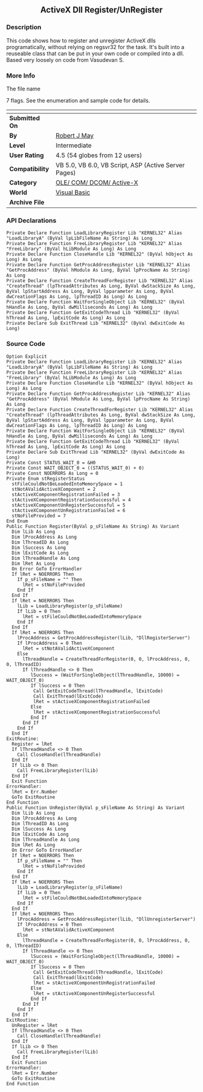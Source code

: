 ﻿<div align="center">

## ActiveX Dll Register/UnRegister


</div>

### Description

This code shows how to register and unregister ActiveX dlls programatically, without relying on regsvr32 for the task. It's built into a reuseable class that can be put in your own code or compiled into a dll. Based very loosely on code from Vasudevan S.
 
### More Info
 
The file name

7 flags. See the enumeration and sample code for details.


<span>             |<span>
---                |---
**Submitted On**   |
**By**             |[Robert J May](https://github.com/Planet-Source-Code/PSCIndex/blob/master/ByAuthor/robert-j-may.md)
**Level**          |Intermediate
**User Rating**    |4.5 (54 globes from 12 users)
**Compatibility**  |VB 5\.0, VB 6\.0, VB Script, ASP \(Active Server Pages\) 
**Category**       |[OLE/ COM/ DCOM/ Active\-X](https://github.com/Planet-Source-Code/PSCIndex/blob/master/ByCategory/ole-com-dcom-active-x__1-29.md)
**World**          |[Visual Basic](https://github.com/Planet-Source-Code/PSCIndex/blob/master/ByWorld/visual-basic.md)
**Archive File**   |[](https://github.com/Planet-Source-Code/robert-j-may-activex-dll-register-unregister__1-46775/archive/master.zip)

### API Declarations

```
Private Declare Function LoadLibraryRegister Lib "KERNEL32" Alias "LoadLibraryA" (ByVal lpLibFileName As String) As Long
Private Declare Function FreeLibraryRegister Lib "KERNEL32" Alias "FreeLibrary" (ByVal hLibModule As Long) As Long
Private Declare Function CloseHandle Lib "KERNEL32" (ByVal hObject As Long) As Long
Private Declare Function GetProcAddressRegister Lib "KERNEL32" Alias "GetProcAddress" (ByVal hModule As Long, ByVal lpProcName As String) As Long
Private Declare Function CreateThreadForRegister Lib "KERNEL32" Alias "CreateThread" (lpThreadAttributes As Long, ByVal dwStackSize As Long, ByVal lpStartAddress As Long, ByVal lpparameter As Long, ByVal dwCreationFlags As Long, lpThreadID As Long) As Long
Private Declare Function WaitForSingleObject Lib "KERNEL32" (ByVal hHandle As Long, ByVal dwMilliseconds As Long) As Long
Private Declare Function GetExitCodeThread Lib "KERNEL32" (ByVal hThread As Long, lpExitCode As Long) As Long
Private Declare Sub ExitThread Lib "KERNEL32" (ByVal dwExitCode As Long)
```


### Source Code

```
Option Explicit
Private Declare Function LoadLibraryRegister Lib "KERNEL32" Alias "LoadLibraryA" (ByVal lpLibFileName As String) As Long
Private Declare Function FreeLibraryRegister Lib "KERNEL32" Alias "FreeLibrary" (ByVal hLibModule As Long) As Long
Private Declare Function CloseHandle Lib "KERNEL32" (ByVal hObject As Long) As Long
Private Declare Function GetProcAddressRegister Lib "KERNEL32" Alias "GetProcAddress" (ByVal hModule As Long, ByVal lpProcName As String) As Long
Private Declare Function CreateThreadForRegister Lib "KERNEL32" Alias "CreateThread" (lpThreadAttributes As Long, ByVal dwStackSize As Long, ByVal lpStartAddress As Long, ByVal lpparameter As Long, ByVal dwCreationFlags As Long, lpThreadID As Long) As Long
Private Declare Function WaitForSingleObject Lib "KERNEL32" (ByVal hHandle As Long, ByVal dwMilliseconds As Long) As Long
Private Declare Function GetExitCodeThread Lib "KERNEL32" (ByVal hThread As Long, lpExitCode As Long) As Long
Private Declare Sub ExitThread Lib "KERNEL32" (ByVal dwExitCode As Long)
Private Const STATUS_WAIT_0 = &H0
Private Const WAIT_OBJECT_0 = ((STATUS_WAIT_0) + 0)
Private Const NOERRORS As Long = 0
Private Enum stRegisterStatus
  stFileCouldNotBeLoadedIntoMemorySpace = 1
  stNotAValidActiveXComponent = 2
  stActiveXComponentRegistrationFailed = 3
  stActiveXComponentRegistrationSuccessful = 4
  stActiveXComponentUnRegisterSuccessful = 5
  stActiveXComponentUnRegistrationFailed = 6
  stNoFileProvided = 7
End Enum
Public Function Register(ByVal p_sFileName As String) As Variant
  Dim lLib As Long
  Dim lProcAddress As Long
  Dim lThreadID As Long
  Dim lSuccess As Long
  Dim lExitCode As Long
  Dim lThreadHandle As Long
  Dim lRet As Long
  On Error GoTo ErrorHandler
  If lRet = NOERRORS Then
    If p_sFileName = "" Then
      lRet = stNoFileProvided
    End If
  End If
  If lRet = NOERRORS Then
    lLib = LoadLibraryRegister(p_sFileName)
    If lLib = 0 Then
      lRet = stFileCouldNotBeLoadedIntoMemorySpace
    End If
  End If
  If lRet = NOERRORS Then
    lProcAddress = GetProcAddressRegister(lLib, "DllRegisterServer")
    If lProcAddress = 0 Then
      lRet = stNotAValidActiveXComponent
    Else
      lThreadHandle = CreateThreadForRegister(0, 0, lProcAddress, 0, 0, lThreadID)
      If lThreadHandle <> 0 Then
         lSuccess = (WaitForSingleObject(lThreadHandle, 10000) = WAIT_OBJECT_0)
         If lSuccess = 0 Then
          Call GetExitCodeThread(lThreadHandle, lExitCode)
          Call ExitThread(lExitCode)
          lRet = stActiveXComponentRegistrationFailed
         Else
          lRet = stActiveXComponentRegistrationSuccessful
         End If
      End If
    End If
  End If
ExitRoutine:
  Register = lRet
  If lThreadHandle <> 0 Then
    Call CloseHandle(lThreadHandle)
  End If
  If lLib <> 0 Then
    Call FreeLibraryRegister(lLib)
  End If
  Exit Function
ErrorHandler:
  lRet = Err.Number
  GoTo ExitRoutine
End Function
Public Function UnRegister(ByVal p_sFileName As String) As Variant
  Dim lLib As Long
  Dim lProcAddress As Long
  Dim lThreadID As Long
  Dim lSuccess As Long
  Dim lExitCode As Long
  Dim lThreadHandle As Long
  Dim lRet As Long
  On Error GoTo ErrorHandler
  If lRet = NOERRORS Then
    If p_sFileName = "" Then
      lRet = stNoFileProvided
    End If
  End If
  If lRet = NOERRORS Then
    lLib = LoadLibraryRegister(p_sFileName)
    If lLib = 0 Then
      lRet = stFileCouldNotBeLoadedIntoMemorySpace
    End If
  End If
  If lRet = NOERRORS Then
    lProcAddress = GetProcAddressRegister(lLib, "DllUnregisterServer")
    If lProcAddress = 0 Then
      lRet = stNotAValidActiveXComponent
    Else
      lThreadHandle = CreateThreadForRegister(0, 0, lProcAddress, 0, 0, lThreadID)
      If lThreadHandle <> 0 Then
         lSuccess = (WaitForSingleObject(lThreadHandle, 10000) = WAIT_OBJECT_0)
         If lSuccess = 0 Then
          Call GetExitCodeThread(lThreadHandle, lExitCode)
          Call ExitThread(lExitCode)
          lRet = stActiveXComponentUnRegistrationFailed
         Else
          lRet = stActiveXComponentUnRegisterSuccessful
         End If
      End If
    End If
  End If
ExitRoutine:
  UnRegister = lRet
  If lThreadHandle <> 0 Then
    Call CloseHandle(lThreadHandle)
  End If
  If lLib <> 0 Then
    Call FreeLibraryRegister(lLib)
  End If
  Exit Function
ErrorHandler:
  lRet = Err.Number
  GoTo ExitRoutine
End Function
```


